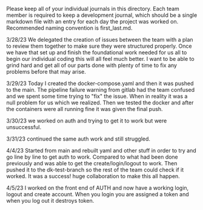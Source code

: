 Please keep all of your individual journals in this directory.
Each team member is required to keep a development journal, which should be a single markdown file with an entry for each day the project was worked on.
Recommended naming convention is first_last.md.


3/28/23
We delegated the creation of issues between the team with a plan to review them together to make sure they were structured properly. Once we have that set up and finish the foundational work needed for us all to begin our individual coding this will all feel much better. I want to be able to grind hard and get all of our parts done with plenty of time to fix any problems before that may arise.

3/29/23
Today I created the docker-compose.yaml and then it was pushed to the main. The pipeline failure warning from gitlab had the team confused and we spent some time trying to "fix" the issue. When in reality it was a null problem for us which we realized. Then we tested the docker and after the containers were all running fine it was given the final push.

3/30/23
we worked on auth and trying to get it to work but were unsuccessful.

3/31/23
continued the same auth work and still struggled.

4/4/23
Started from main and rebuilt yaml and other stuff in order to try and go line by line to get auth to work. Compared to what had been done previously and was able to get the create/login/logout to work. Then pushed it to the dk-test-branch so the rest of the team could check if it worked. It was a success!
huge collaboration to make this all happen.


4/5/23
I worked on the front end of AUTH and now have a working login, logout and create account. When you login you are assigned a token and when you log out it destroys token.
